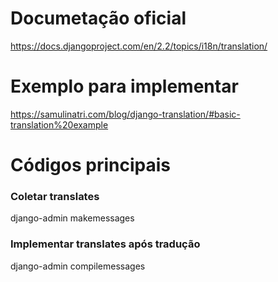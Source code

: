 # Documetação oficial
https://docs.djangoproject.com/en/2.2/topics/i18n/translation/

# Exemplo para implementar
https://samulinatri.com/blog/django-translation/#basic-translation%20example

# Códigos principais
### Coletar translates
django-admin makemessages
### Implementar translates após tradução
django-admin compilemessages
